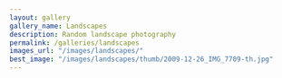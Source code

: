 ```yaml
---
layout: gallery
gallery_name: Landscapes
description: Random landscape photography
permalink: /galleries/landscapes
images_url: "/images/landscapes/"
best_image: "/images/landscapes/thumb/2009-12-26_IMG_7709-th.jpg"
---
```



